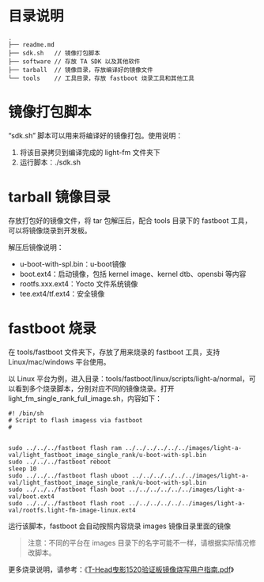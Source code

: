 # 目录说明

```
.
├── readme.md
├── sdk.sh   // 镜像打包脚本
├── software // 存放 TA SDK 以及其他软件
├── tarball  // 镜像目录，存放编译好的镜像文件
└── tools    // 工具目录，存放 fastboot 烧录工具和其他工具
```

# 镜像打包脚本

“sdk.sh” 脚本可以用来将编译好的镜像打包。使用说明：

1. 将该目录拷贝到编译完成的 light-fm 文件夹下
2. 运行脚本：./sdk.sh

# tarball 镜像目录

存放打包好的镜像文件，将 tar 包解压后，配合 tools 目录下的 fastboot 工具，可以将镜像烧录到开发板。

解压后镜像说明：

* u-boot-with-spl.bin：u-boot镜像
* boot.ext4：启动镜像，包括 kernel image、kernel dtb、opensbi 等内容
* rootfs.xxx.ext4：Yocto 文件系统镜像
* tee.ext4/tf.ext4：安全镜像

# fastboot 烧录

在 tools/fastboot 文件夹下，存放了用来烧录的 fastboot 工具，支持 Linux/mac/windows 平台使用。

以 Linux 平台为例，进入目录：tools/fastboot/linux/scripts/light-a/normal，可以看到多个烧录脚本，分别对应不同的镜像烧录。打开 light_fm_single_rank_full_image.sh，内容如下：

```
#! /bin/sh                                                                                                                                                                          
# Script to flash imagess via fastboot
#


sudo ../../../fastboot flash ram ../../../../../../images/light-a-val/light_fastboot_image_single_rank/u-boot-with-spl.bin
sudo ../../../fastboot reboot
sleep 10
sudo ../../../fastboot flash uboot ../../../../../../images/light-a-val/light_fastboot_image_single_rank/u-boot-with-spl.bin
sudo ../../../fastboot flash boot ../../../../../../images/light-a-val/boot.ext4
sudo ../../../fastboot flash root ../../../../../../images/light-a-val/rootfs.light-fm-image-linux.ext4
```

运行该脚本，fastboot 会自动按照内容烧录 images 镜像目录里面的镜像

> 注意：不同的平台在 images 目录下的名字可能不一样，请根据实际情况修改脚本。

更多烧录说明，请参考：《[T-Head曳影1520验证板镜像烧写用户指南.pdf](https://gitee.com/thead-yocto/documents/blob/master/zh/user_guide/T-Head%E6%9B%B3%E5%BD%B11520%E9%AA%8C%E8%AF%81%E6%9D%BF%E9%95%9C%E5%83%8F%E7%83%A7%E5%86%99%E7%94%A8%E6%88%B7%E6%8C%87%E5%8D%97.pdf)》
